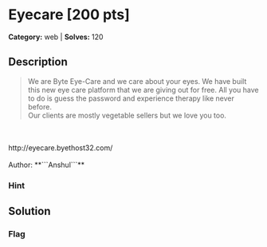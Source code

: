 # Eyecare [200 pts]

**Category:** web
| **Solves:** 120

## Description
>We are Byte Eye-Care and we care about your eyes. We have built this new eye care platform that we are giving out for free. All you have to do is guess the password and experience therapy like never before.<br>Our clients are mostly vegetable sellers but we love you too.<br><br>http://eyecare.byethost32.com/<br><br>Author: **```Anshul```**

### Hint
 
## Solution

### Flag

